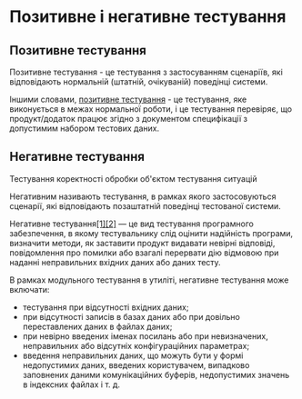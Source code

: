 # Позитивне і негативне тестування

## Позитивне тестування

Позитивне тестування - це тестування з застосуванням сценаріїв, які відповідають нормальній (штатній, очікуваній) поведінці системи.

Іншими словами, [позитивне тестування](https://www.tutorialspoint.com/software_testing_dictionary/positive_testing.htm) - це тестування, яке виконується в межах нормальної роботи, і це тестування перевіряє, що продукт/додаток працює згідно з документом специфікації з допустимим набором тестових даних.

## Негативне тестування

Тестування коректності обробки об'єктом тестування ситуацій

Негативним називають тестування, в рамках якого застосовуються сценарії, які відповідають позаштатній поведінці тестованої системи.  

Негативне тестування[[1]](https://en.wikipedia.org/wiki/Negative_testing)[[2]](https://smartbear.com/learn/automated-testing/negative-testing/) — це вид тестування програмного забезпечення, в якому тестувальнику слід оцінити надійність програми, визначити методи, як заставити продукт видавати невірні відповіді, повідомлення про помилки або взагалі перервати дію відмовою при наданні неправильних вхідних даних або даних тесту.

В рамках модульного тестування в утиліті, негативне тестування може включати:
- тестування при відсутності вхідних даних;
- при відсутності записів в базах даних або при довільно переставлених даних в файлах даних;
- при невірно введених іменах посилань або при невизначених, неправильних або відсутніх конфігураційних параметрах;
- введення неправильних даних, що можуть бути у формі недопустимих даних, введених користувачем, випадково заповнених даними комунікаційних буферів, недопустимих значень в індексних файлах і т. д.
